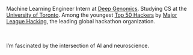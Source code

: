 Machine Learning Engineer Intern at <a href="https://x.com/DeepGenomics">Deep Genomics</a>. Studying CS at the <a href="https://www.utoronto.ca/">University of Toronto</a>. Among the youngest <a href="https://top.mlh.io/2023/profiles/dorsa-rohani">Top 50 Hackers</a> by <a href="https://x.com/mlhacks?lang=en">Major League Hacking</a>, the leading global hackathon organization. 

<br><br>
I’m fascinated by the intersection of AI and neuroscience.

